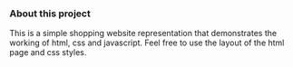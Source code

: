 ### About this project

This is a simple shopping website representation that demonstrates the working of html, css and javascript. Feel free to use the layout of the html page and css styles.